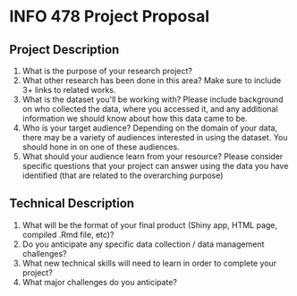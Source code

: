 # INFO 478 Project Proposal

## Project Description
1. What is the purpose of your research project?
2. What other research has been done in this area? Make sure to include 3+ links to related works.
3. What is the dataset you'll be working with?  Please include background on who collected the data, where you accessed it, and any additional information we should know about how this data came to be.
4. Who is your target audience?  Depending on the domain of your data, there may be a variety of audiences interested in using the dataset. You should hone in on one of these audiences.
5. What should your audience learn from your resource? Please consider specific questions that your project can answer using the data you have identified (that are related to the overarching purpose)

## Technical Description
1. What will be the format of your final product (Shiny app, HTML page, compiled .Rmd file, etc)?
2. Do you anticipate any specific data collection / data management challenges?
3. What new technical skills will need to learn in order to complete your project?
4. What major challenges do you anticipate? 
